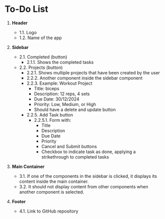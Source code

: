 # To-Do List

1. **Header**
   - 1.1. Logo
   - 1.2. Name of the app

2. **Sidebar**
   - 2.1. Completed (button)
     - 2.1.1. Shows the completed tasks
   - 2.2. Projects (button)
     - 2.2.1. Shows multiple projects that have been created by the user
     - 2.2.2. Another component inside the sidebar component
     - 2.2.3. Example: Workout Project
       - Title: biceps
       - Description: 12 reps, 4 sets
       - Due Date: 30/12/2024
       - Priority: Low, Medium, or High
       - Should have a delete and update button
     - 2.2.5. Add Task button
       - 2.2.5.1. Form with:
         - Title
         - Description
         - Due Date
         - Priority
         - Cancel and Submit buttons
         - Checkbox to indicate task as done, applying a strikethrough to completed tasks

3. **Main Container**
   - 3.1. If one of the components in the sidebar is clicked, it displays its content inside the main container.
   - 3.2. It should not display content from other components when another component is selected.

4. **Footer**
   - 4.1. Link to GitHub repository

